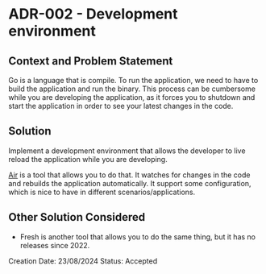 # ADR-002 - Development environment

## Context and Problem Statement

Go is a language that is compile. To run the application, we need to have to
build the application and run the binary. This process can be cumbersome while
you are developing the application, as it forces you to shutdown and start the
application in order to see your latest changes in the code.

## Solution

Implement a development environment that allows the developer to live reload the
application while you are developing.

[Air](https://github.com/air-verse/air) is a tool that allows you to do that. It watches for changes in the code and
rebuilds the application automatically. It support some configuration, which is
nice to have in different scenarios/applications.

## Other Solution Considered

- Fresh is another tool that allows you to do the same thing, but it has no
releases since 2022.

Creation Date: 23/08/2024
Status: Accepted
